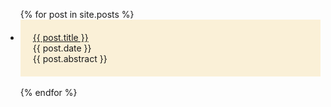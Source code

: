 <ul>
  {% for post in site.posts %}
    <li>
      <div style="background-color:#FAF0D7; padding: 20px">
        <a href="{{ post.url }}">{{ post.title }}</a> <br>
        {{ post.date }} <br> 
        {{ post.abstract }}
      </div>
      <br>
    </li>
  {% endfor %}
</ul>